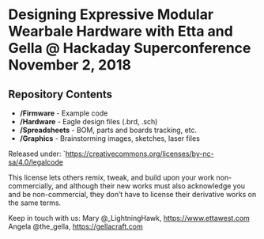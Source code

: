 Designing Expressive Modular Wearbale Hardware
with Etta and Gella @ Hackaday Superconference November 2, 2018 
=================================================================

Repository Contents
-------------------
* **/Firmware** - Example code 
* **/Hardware** - Eagle design files (.brd, .sch)
* **/Spreadsheets** - BOM, parts and boards tracking, etc.
* **/Graphics** - Brainstorming images, sketches, laser files
 
Released under: `https://creativecommons.org/licenses/by-nc-sa/4.0/legalcode

This license lets others remix, tweak, and build upon your work
non-commercially, and although their new works must also 
acknowledge you and be non-commercial, they don’t have to
 license their derivative works on the same terms.
 
Keep in touch with us:
Mary @_LightningHawk, https://www.ettawest.com
Angela @the_gella, https://gellacraft.com


